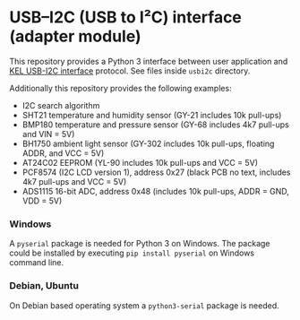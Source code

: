 # USB–I2C (USB to I²C) interface (adapter module)

This repository provides a Python 3 interface between user application and [KEL USB-I2C interface](http://kel.si/) protocol. See files inside `usbi2c` directory.

Additionally this repository provides the following examples:
* I2C search algorithm
* SHT21 temperature and humidity sensor (GY-21 includes 10k pull-ups)
* BMP180 temperature and pressure sensor (GY-68 includes 4k7 pull-ups and VIN = 5V)
* BH1750 ambient light sensor (GY-302 includes 10k pull-ups, floating ADDR, and VCC = 5V)
* AT24C02 EEPROM (YL-90 includes 10k pull-ups and VCC = 5V)
* PCF8574 (I2C LCD version 1), address 0x27 (black PCB no text, includes 4k7 pull-ups and VCC = 5V)
* ADS1115 16-bit ADC, address 0x48 (includes 10k pull-ups, ADDR = GND, VDD = 5V)

### Windows

A `pyserial` package is needed for Python 3 on Windows. The package could be installed by executing `pip install pyserial` on Windows command line.

### Debian, Ubuntu

On Debian based operating system a `python3-serial` package is needed.
